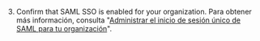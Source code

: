 3. Confirm that SAML SSO is enabled for your organization. Para obtener más información, consulta "[Administrar el inicio de sesión único de SAML para tu organización](/organizations/managing-saml-single-sign-on-for-your-organization/)".
